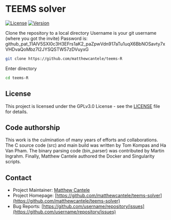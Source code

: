 # TEEMS solver

[![License](https://img.shields.io/badge/License-GPL-blue.svg)](LICENSE)
[![Version](https://img.shields.io/badge/version-0.9-green.svg)](https://github.com/username/repo/releases)



Clone the repository to a local directory
Username is your git username (where you got the invite)
Password is: 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
```bash
git clone https://github.com/matthewcantele/teems-R
```

Enter directory
```bash
cd teems-R
```



## License

This project is licensed under the GPLv3.0 License - see the [LICENSE](LICENSE) file for details.

## Code authorship
This work is the culmination of many years of efforts and collaborations. The C source code (src) and main build was written by Tom Kompas and Ha Van Pham. The binary parsing code (bin_parser) was contributed by Martin Ingrahm. Finally, Matthew Cantele authored the Docker and Singularity scripts.

## Contact

- Project Maintainer: [Matthew Cantele](mailto:matthew.cantele@protonmail.com)
- Project Homepage: [https://github.com/matthewcantele/teems-solver](https://github.com/matthewcantele/teems-solver)
- Bug Reports: [https://github.com/username/repository/issues](https://github.com/username/repository/issues)